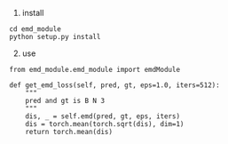 <!--
 * @Author: Long Chen
 * @Date: 2022-09-14 20:22:53
 * @LastEditors: Long Chen
 * @Description:
-->
1. install

```
cd emd_module
python setup.py install
 ```

2. use

```
from emd_module.emd_module import emdModule

def get_emd_loss(self, pred, gt, eps=1.0, iters=512):
    """
    pred and gt is B N 3
    """
    dis, _ = self.emd(pred, gt, eps, iters)
    dis = torch.mean(torch.sqrt(dis), dim=1)
    return torch.mean(dis)
```
